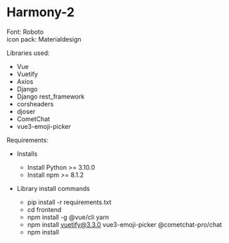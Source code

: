 # Harmony-2

Font: Roboto <br/>
icon pack: Materialdesign

Libraries used:
- Vue
- Vuetify
- Axios
- Django
- Django rest_framework
- corsheaders
- djoser
- CometChat
- vue3-emoji-picker

Requirements:
- Installs
  - Install Python >= 3.10.0
  - Install npm >= 8.1.2

- Library install commands
  - pip install -r requirements.txt
  - cd frontend 
  - npm install -g @vue/cli yarn
  - npm install vuetify@3.3.0 vue3-emoji-picker @cometchat-pro/chat
  - npm install
